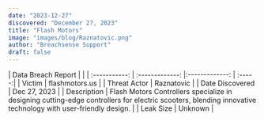 ```yaml
---
date: "2023-12-27"
discovered: "December 27, 2023"
title: "Flash Motors"
image: "images/blog/Raznatovic.png"
author: "Breachsense Support"
draft: false
---
```


| Data Breach Report           |              | 
| :-----------: | :-------------:     |:-------------:    | :-----:|
| Victim      | flashmotors.us      | 
| Threat Actor      | Raznatovic      | 
| Date Discovered      | Dec 27, 2023      | 
| Description      | Flash Motors Controllers specialize in designing cutting-edge controllers for electric scooters, blending innovative technology with user-friendly design.      | 
| Leak Size      | Unknown      | 

